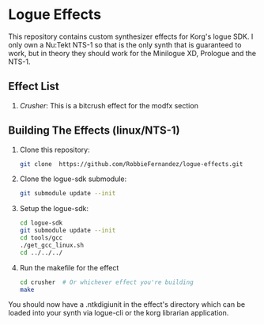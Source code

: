 # Logue Effects 
This repository contains custom synthesizer effects for Korg's logue SDK. 
I only own a Nu:Tekt NTS-1 so that is the only synth that is guaranteed to work, but in theory they should work for the Minilogue XD, Prologue and the NTS-1.

## Effect List
1. *Crusher*: This is a bitcrush effect for the modfx section

## Building The Effects (linux/NTS-1)
1. Clone this repository:
    ```bash
    git clone  https://github.com/RobbieFernandez/logue-effects.git
    ```
2. Clone the logue-sdk submodule:
    ```bash
    git submodule update --init
    ```
3. Setup the logue-sdk:
    ```bash
    cd logue-sdk
    git submodule update --init
    cd tools/gcc
    ./get_gcc_linux.sh
    cd ../../../
    ```
4. Run the makefile for the effect
    ```bash
    cd crusher  # Or whichever effect you're building
    make
    ```

You should now have a .ntkdigiunit in the effect's directory which can be loaded into your synth via logue-cli or the korg librarian application.
